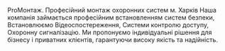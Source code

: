 ProМонтаж. 
Професійний монтаж охоронних систем м. Харків Наша компанія займається професійним встановленням систем безпеки, Встановлюємо Відеоспостереження, Системи контролю доступу, Охоронну сигналізацію. Ми пропонуємо індивідуальні рішення для бізнесу і приватних клієнтів, гарантуючи високу якість та надійність.
